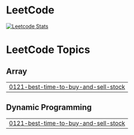 # LeetCode

[![Leetcode Stats](https://leetcard.jacoblin.cool/suzieep?ext=heatmap)](https://leetcode.com/suzieep)

<!---LeetCode Topics Start-->
# LeetCode Topics
## Array
|  |
| ------- |
| [0121-best-time-to-buy-and-sell-stock](https://github.com/suzieep/LeetCode/tree/master/0121-best-time-to-buy-and-sell-stock) |
## Dynamic Programming
|  |
| ------- |
| [0121-best-time-to-buy-and-sell-stock](https://github.com/suzieep/LeetCode/tree/master/0121-best-time-to-buy-and-sell-stock) |
<!---LeetCode Topics End-->